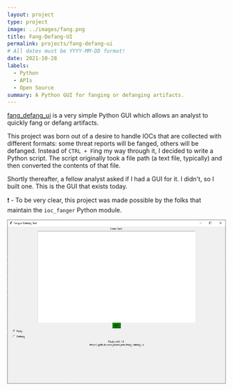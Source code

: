 ```yaml
---
layout: project
type: project
image: ../images/fang.png
title: Fang-Defang-UI
permalink: projects/fang-defang-ui
# All dates must be YYYY-MM-DD format!
date: 2021-10-28
labels:
  - Python
  - APIs
  - Open Source
summary: A Python GUI for fanging or defanging artifacts.
---
```


<center>
<div class="github-card" data-github="jdoescyber/fang_defang_ui" data-width="400" data-height="153" data-theme="default"></div>
<script src="//cdn.jsdelivr.net/github-cards/latest/widget.js"></script>
</center>

[fang_defang_ui](https://github.com/jdoescyber/fang_defang_ui) is a very simple Python GUI which allows an analyst to quickly fang or defang artifacts.

This project was born out of a desire to handle IOCs that are collected with different formats: some threat reports will be fanged, others will be defanged. Instead of `CTRL + F`ing my way through it, I decided to write a Python script. The script originally took a file path (a text file, typically) and then converted the contents of that file.

Shortly thereafter, a fellow analyst asked if I had a GUI for it. I didn't, so I built one. This is the GUI that exists today.

❗ - To be very clear, this project was made possible by the folks that maintain the `ioc_fanger` Python module.

<div class="ui rounded images">
  <img class="ui image" src="../images/fang_defang_example.png">
</div>
